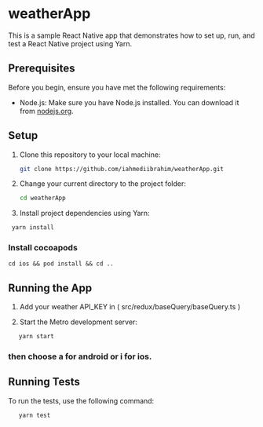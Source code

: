 # weatherApp

This is a sample React Native app that demonstrates how to set up, run, and test a React Native project using Yarn.

## Prerequisites

Before you begin, ensure you have met the following requirements:

- Node.js: Make sure you have Node.js installed. You can download it from [nodejs.org](https://nodejs.org/).

## Setup

1. Clone this repository to your local machine:

   ```bash
   git clone https://github.com/iahmediibrahim/weatherApp.git
   ```

2. Change your current directory to the project folder:
   ```bash
   cd weatherApp
   ```
3. Install project dependencies using Yarn:

```bash
 yarn install
```

### Install cocoapods

```
cd ios && pod install && cd ..
```

## Running the App

1. Add your weather API_KEY in ( src/redux/baseQuery/baseQuery.ts )

2. Start the Metro development server:

```bash
   yarn start
```

### then choose a for android or i for ios.

## Running Tests

To run the tests, use the following command:

```bash
   yarn test
```
